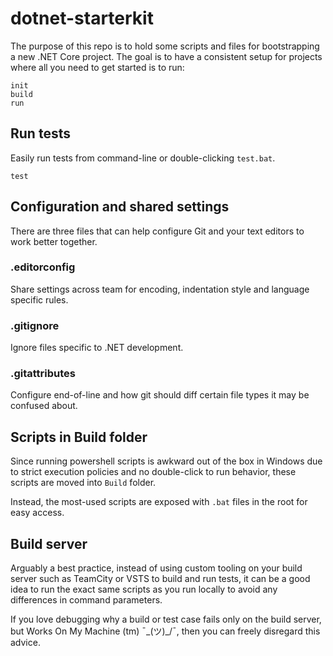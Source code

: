 # dotnet-starterkit
The purpose of this repo is to hold some scripts and files for bootstrapping a new .NET Core project. The goal is to have a consistent setup for projects where all you need to get started is to run:

```batch
init
build
run
```

## Run tests
Easily run tests from command-line or double-clicking `test.bat`.
```batch
test
```

## Configuration and shared settings
There are three files that can help configure Git and your text editors to work better together.

### .editorconfig
Share settings across team for encoding, indentation style and language specific rules.

### .gitignore
Ignore files specific to .NET development.

### .gitattributes
Configure end-of-line and how git should diff certain file types it may be confused about.


## Scripts in Build folder
Since running powershell scripts is awkward out of the box in Windows due to strict execution policies and no double-click to run behavior, these scripts are moved into `Build` folder.

Instead, the most-used scripts are exposed with `.bat` files in the root for easy access.

## Build server
Arguably a best practice, instead of using custom tooling on your build server such as TeamCity or VSTS to build and run tests, it can be a good idea to run the exact same scripts as you run locally to avoid any differences in command parameters.

If you love debugging why a build or test case fails only on the build server, but Works On My Machine (tm) ¯\_(ツ)_/¯, then you can freely disregard this advice.
